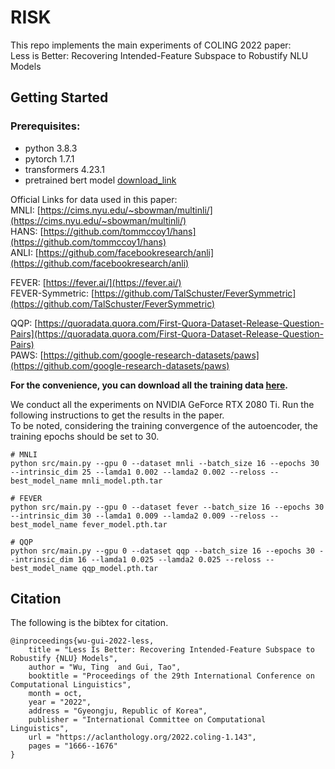 # RISK
This repo implements the main experiments of COLING 2022 paper:   
Less is Better: Recovering Intended-Feature Subspace to Robustify NLU Models

## Getting Started 

### Prerequisites:
- python 3.8.3
- pytorch 1.7.1
- transformers 4.23.1
- pretrained bert model [download_link](https://s3.amazonaws.com/models.huggingface.co/bert/bert-base-uncased.tar.gz)

Official Links for data used in this paper:   
MNLI:  [https://cims.nyu.edu/~sbowman/multinli/](https://cims.nyu.edu/~sbowman/multinli/)     
HANS:  [https://github.com/tommccoy1/hans](https://github.com/tommccoy1/hans)    
ANLI:  [https://github.com/facebookresearch/anli](https://github.com/facebookresearch/anli)  

FEVER: [https://fever.ai/](https://fever.ai/)     
FEVER-Symmetric: [https://github.com/TalSchuster/FeverSymmetric](https://github.com/TalSchuster/FeverSymmetric)     

QQP:   [https://quoradata.quora.com/First-Quora-Dataset-Release-Question-Pairs](https://quoradata.quora.com/First-Quora-Dataset-Release-Question-Pairs)   
PAWS:  [https://github.com/google-research-datasets/paws](https://github.com/google-research-datasets/paws)

**For the convenience, you can download all the training data [here](https://drive.google.com/drive/folders/1aleJytl3SAKdGBsxZbxznwusINOnTAzh?usp=share_link).**

We conduct all the experiments on NVIDIA GeForce RTX 2080 Ti. Run the following instructions to get the results in the paper.     
To be noted, considering the training convergence of the autoencoder, the training epochs should be set to 30.


```
# MNLI 
python src/main.py --gpu 0 --dataset mnli --batch_size 16 --epochs 30 --intrinsic_dim 25 --lamda1 0.002 --lamda2 0.002 --reloss --best_model_name mnli_model.pth.tar

# FEVER
python src/main.py --gpu 0 --dataset fever --batch_size 16 --epochs 30 --intrinsic_dim 30 --lamda1 0.009 --lamda2 0.009 --reloss --best_model_name fever_model.pth.tar

# QQP
python src/main.py --gpu 0 --dataset qqp --batch_size 16 --epochs 30 --intrinsic_dim 16 --lamda1 0.025 --lamda2 0.025 --reloss --best_model_name qqp_model.pth.tar
```

## Citation
The following is the bibtex for citation.
```
@inproceedings{wu-gui-2022-less,
    title = "Less Is Better: Recovering Intended-Feature Subspace to Robustify {NLU} Models",
    author = "Wu, Ting  and Gui, Tao",
    booktitle = "Proceedings of the 29th International Conference on Computational Linguistics",
    month = oct,
    year = "2022",
    address = "Gyeongju, Republic of Korea",
    publisher = "International Committee on Computational Linguistics",
    url = "https://aclanthology.org/2022.coling-1.143",
    pages = "1666--1676"
}

```

